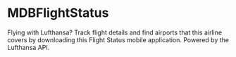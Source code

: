 # MDBFlightStatus
Flying with Lufthansa? Track flight details and find airports that this airline covers by downloading this Flight Status mobile application. Powered by the Lufthansa API.
